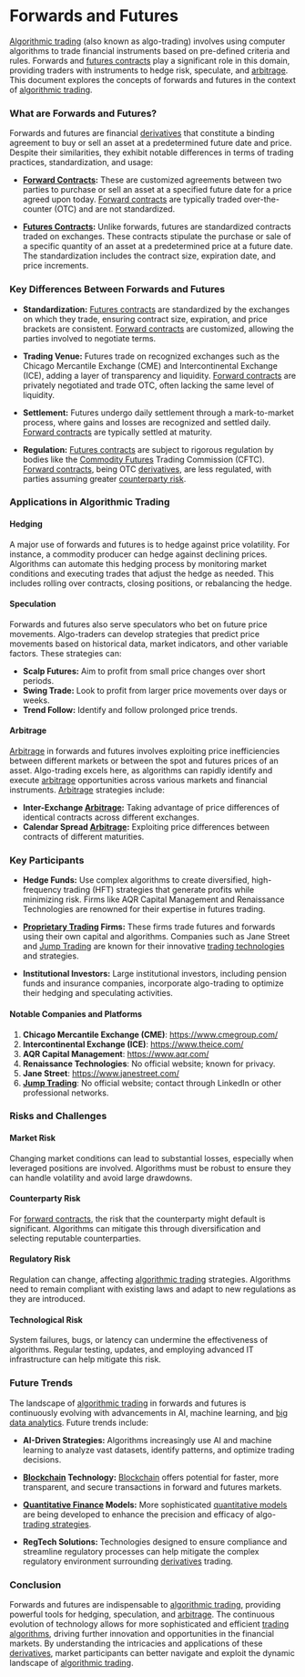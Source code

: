 # Forwards and Futures

[Algorithmic trading](../a/algorithmic_trading.md) (also known as algo-trading) involves using computer algorithms to trade financial instruments based on pre-defined criteria and rules. Forwards and [futures contracts](../f/futures_contracts.md) play a significant role in this domain, providing traders with instruments to hedge risk, speculate, and [arbitrage](../a/arbitrage.md). This document explores the concepts of forwards and futures in the context of [algorithmic trading](../a/algorithmic_trading.md).

### What are Forwards and Futures?

Forwards and futures are financial [derivatives](../d/derivatives.md) that constitute a binding agreement to buy or sell an asset at a predetermined future date and price. Despite their similarities, they exhibit notable differences in terms of trading practices, standardization, and usage:

- **[Forward Contracts](../f/forward_contracts.md):** These are customized agreements between two parties to purchase or sell an asset at a specified future date for a price agreed upon today. [Forward contracts](../f/forward_contracts.md) are typically traded over-the-counter (OTC) and are not standardized.

- **[Futures Contracts](../f/futures_contracts.md):** Unlike forwards, futures are standardized contracts traded on exchanges. These contracts stipulate the purchase or sale of a specific quantity of an asset at a predetermined price at a future date. The standardization includes the contract size, expiration date, and price increments.

### Key Differences Between Forwards and Futures

- **Standardization:** [Futures contracts](../f/futures_contracts.md) are standardized by the exchanges on which they trade, ensuring contract size, expiration, and price brackets are consistent. [Forward contracts](../f/forward_contracts.md) are customized, allowing the parties involved to negotiate terms.

- **Trading Venue:** Futures trade on recognized exchanges such as the Chicago Mercantile Exchange (CME) and Intercontinental Exchange (ICE), adding a layer of transparency and liquidity. [Forward contracts](../f/forward_contracts.md) are privately negotiated and trade OTC, often lacking the same level of liquidity.

- **Settlement:** Futures undergo daily settlement through a mark-to-market process, where gains and losses are recognized and settled daily. [Forward contracts](../f/forward_contracts.md) are typically settled at maturity.

- **Regulation:** [Futures contracts](../f/futures_contracts.md) are subject to rigorous regulation by bodies like the [Commodity Futures](../c/commodity_futures.md) Trading Commission (CFTC). [Forward contracts](../f/forward_contracts.md), being OTC [derivatives](../d/derivatives.md), are less regulated, with parties assuming greater [counterparty risk](../c/counterparty_risk.md).

### Applications in Algorithmic Trading

#### Hedging

A major use of forwards and futures is to hedge against price volatility. For instance, a commodity producer can hedge against declining prices. Algorithms can automate this hedging process by monitoring market conditions and executing trades that adjust the hedge as needed. This includes rolling over contracts, closing positions, or rebalancing the hedge.

#### Speculation

Forwards and futures also serve speculators who bet on future price movements. Algo-traders can develop strategies that predict price movements based on historical data, market indicators, and other variable factors. These strategies can:

- **Scalp Futures:** Aim to profit from small price changes over short periods.
- **Swing Trade:** Look to profit from larger price movements over days or weeks.
- **Trend Follow:** Identify and follow prolonged price trends.

#### Arbitrage

[Arbitrage](../a/arbitrage.md) in forwards and futures involves exploiting price inefficiencies between different markets or between the spot and futures prices of an asset. Algo-trading excels here, as algorithms can rapidly identify and execute [arbitrage](../a/arbitrage.md) opportunities across various markets and financial instruments. [Arbitrage](../a/arbitrage.md) strategies include:

- **Inter-Exchange [Arbitrage](../a/arbitrage.md):** Taking advantage of price differences of identical contracts across different exchanges.
- **Calendar Spread [Arbitrage](../a/arbitrage.md):** Exploiting price differences between contracts of different maturities.

### Key Participants

- **Hedge Funds:** Use complex algorithms to create diversified, high-frequency trading (HFT) strategies that generate profits while minimizing risk. Firms like AQR Capital Management and Renaissance Technologies are renowned for their expertise in futures trading.

- **[Proprietary Trading](../p/proprietary_trading.md) Firms:** These firms trade futures and forwards using their own capital and algorithms. Companies such as Jane Street and [Jump Trading](../j/jump_trading.md) are known for their innovative [trading technologies](../t/trading_technologies.md) and strategies.

- **Institutional Investors:** Large institutional investors, including pension funds and insurance companies, incorporate algo-trading to optimize their hedging and speculating activities.

#### Notable Companies and Platforms

1. **Chicago Mercantile Exchange (CME)**: https://www.cmegroup.com/
2. **Intercontinental Exchange (ICE)**: https://www.theice.com/
3. **AQR Capital Management**: https://www.aqr.com/
4. **Renaissance Technologies**: No official website; known for privacy.
5. **Jane Street**: https://www.janestreet.com/
6. **[Jump Trading](../j/jump_trading.md)**: No official website; contact through LinkedIn or other professional networks.

### Risks and Challenges

#### Market Risk

Changing market conditions can lead to substantial losses, especially when leveraged positions are involved. Algorithms must be robust to ensure they can handle volatility and avoid large drawdowns.

#### Counterparty Risk

For [forward contracts](../f/forward_contracts.md), the risk that the counterparty might default is significant. Algorithms can mitigate this through diversification and selecting reputable counterparties.

#### Regulatory Risk

Regulation can change, affecting [algorithmic trading](../a/algorithmic_trading.md) strategies. Algorithms need to remain compliant with existing laws and adapt to new regulations as they are introduced.

#### Technological Risk

System failures, bugs, or latency can undermine the effectiveness of algorithms. Regular testing, updates, and employing advanced IT infrastructure can help mitigate this risk.

### Future Trends

The landscape of [algorithmic trading](../a/algorithmic_trading.md) in forwards and futures is continuously evolving with advancements in AI, machine learning, and [big data analytics](../b/big_data_analytics_in_trading.md). Future trends include:

- **AI-Driven Strategies:** Algorithms increasingly use AI and machine learning to analyze vast datasets, identify patterns, and optimize trading decisions.

- **[Blockchain](../b/blockchain_in_trading.md) Technology:** [Blockchain](../b/blockchain_in_trading.md) offers potential for faster, more transparent, and secure transactions in forward and futures markets.

- **[Quantitative Finance](../q/quantitative_finance.md) Models:** More sophisticated [quantitative models](../q/quantitative_models.md) are being developed to enhance the precision and efficacy of algo-[trading strategies](../t/trading_strategies.md).

- **RegTech Solutions:** Technologies designed to ensure compliance and streamline regulatory processes can help mitigate the complex regulatory environment surrounding [derivatives](../d/derivatives.md) trading.

### Conclusion

Forwards and futures are indispensable to [algorithmic trading](../a/algorithmic_trading.md), providing powerful tools for hedging, speculation, and [arbitrage](../a/arbitrage.md). The continuous evolution of technology allows for more sophisticated and efficient [trading algorithms](../t/trading_algorithms.md), driving further innovation and opportunities in the financial markets. By understanding the intricacies and applications of these [derivatives](../d/derivatives.md), market participants can better navigate and exploit the dynamic landscape of [algorithmic trading](../a/algorithmic_trading.md).
